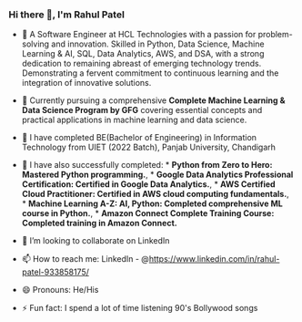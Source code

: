 ### Hi there 👋, I'm Rahul Patel

- 🔭 A Software Engineer at HCL Technologies with a passion for problem-solving and innovation.
      Skilled in Python, Data Science, Machine Learning & AI, SQL, Data Analytics, AWS, and DSA, with a strong
      dedication to remaining abreast of emerging technology trends. Demonstrating a fervent commitment to
      continuous learning and the integration of innovative solutions.

- 🔭 Currently pursuing a comprehensive **Complete Machine Learning & Data Science Program by GFG** covering essential concepts and practical applications in machine learning and 
      data science.
- 🔭 I have completed BE(Bachelor of Engineering) in Information Technology from UIET (2022 Batch), Panjab University, Chandigarh
- 🌱 I have also successfully completed:
      * **Python from Zero to Hero: Mastered Python programming.**, 
      * **Google Data Analytics Professional Certification: Certified in Google Data Analytics.**, 
      * **AWS Certified Cloud Practitioner: Certified in AWS cloud computing fundamentals.**, 
      * **Machine Learning A-Z: AI, Python: Completed comprehensive ML course in Python.**, 
      * **Amazon Connect Complete Training Course: Completed training in Amazon Connect.**
- 👯 I’m looking to collaborate on LinkedIn
- 📫 How to reach me: LinkedIn - @https://www.linkedin.com/in/rahul-patel-933858175/
- 😄 Pronouns: He/His
- ⚡ Fun fact: I spend a lot of time listening 90's Bollywood songs 


